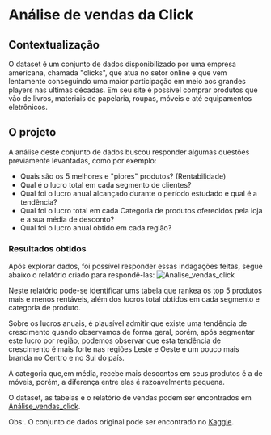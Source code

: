# Análise de vendas da Click
## Contextualização
O dataset é um conjunto de dados disponibilizado por uma empresa americana, chamada "clicks", que atua no setor online e que vem lentamente conseguindo uma maior participação em meio aos grandes players nas ultimas décadas. Em seu site é possível comprar produtos que vão de livros, materiais de papelaria, roupas, móveis e até equipamentos eletrônicos.

## O projeto
A análise deste conjunto de dados buscou responder algumas questões previamente levantadas, como por exemplo:

- Quais são os 5 melhores e "piores" produtos? (Rentabilidade)
- Qual é o lucro total em cada segmento de clientes?
- Qual foi o lucro anual alcançado durante o período estudado e qual é a tendência?
- Qual foi o lucro total em cada Categoria de produtos oferecidos pela loja e a sua média de desconto?
- Qual foi o lucro anual obtido em cada região?

### Resultados obtidos
Após explorar dados, foi possível responder essas indagações feitas, segue abaixo o relatório criado para respondê-las:
![Análise_vendas_click](https://user-images.githubusercontent.com/107072611/202027858-5f7732ed-3bc5-466d-bfec-5cf075016bfa.jpg)

Neste relatório pode-se identificar ums tabela que rankea os top 5 produtos mais e menos rentáveis, além dos lucros total obtidos em cada segmento e categoria de produto.

Sobre os lucros anuais, é plausível admitir que existe uma tendência de crescimento quando observamos de forma geral, porém, após segmentar este lucro por região, podemos observar que esta tendência de crescimento é mais forte nas regiões Leste e Oeste e um pouco mais branda no Centro e no Sul do país.

A categoria que,em média, recebe mais descontos em seus produtos é a de móveis, porém, a diferença entre elas é razoavelmente pequena. 

O dataset, as tabelas e o relatório de vendas podem ser encontrados em [Análise_vendas_click](https://github.com/MateusSampaio1/AnaliseVendas_click/blob/main/An%C3%A1lise_Vendas_click.xlsx).

Obs:. O conjunto de dados original pode ser encontrado no [Kaggle](https://www.kaggle.com/datasets/juhi1994/superstore).
